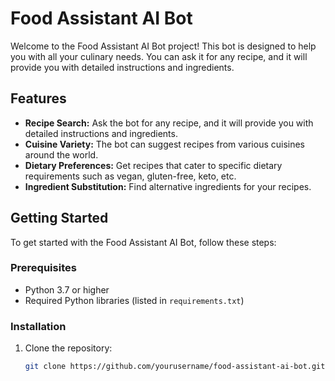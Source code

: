 # Food Assistant AI Bot

Welcome to the Food Assistant AI Bot project! This bot is designed to help you with all your culinary needs. You can ask it for any recipe, and it will provide you with detailed instructions and ingredients.

## Features

- **Recipe Search:** Ask the bot for any recipe, and it will provide you with detailed instructions and ingredients.
- **Cuisine Variety:** The bot can suggest recipes from various cuisines around the world.
- **Dietary Preferences:** Get recipes that cater to specific dietary requirements such as vegan, gluten-free, keto, etc.
- **Ingredient Substitution:** Find alternative ingredients for your recipes.

## Getting Started

To get started with the Food Assistant AI Bot, follow these steps:

### Prerequisites

- Python 3.7 or higher
- Required Python libraries (listed in `requirements.txt`)

### Installation

1. Clone the repository:
   ```bash
   git clone https://github.com/yourusername/food-assistant-ai-bot.git
